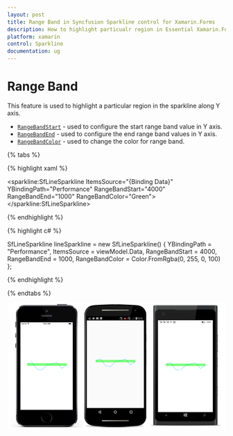 ```yaml
---
layout: post
title: Range Band in Syncfusion Sparkline control for Xamarin.Forms
description: How to highlight particualr region in Essential Xamarin.Forms Sparkline
platform: xamarin
control: Sparkline
documentation: ug
---
```


# Range Band

This feature is used to highlight a particular region in the sparkline along Y axis.

* [`RangeBandStart`](https://help.syncfusion.com/cr/cref_files/xamarin/Syncfusion.SfSparkline.XForms~Syncfusion.SfSparkline.XForms.SfSparklineBase~RangeBandStart.html) - used to configure the start range band value in Y axis.
* [`RangeBandEnd`](https://help.syncfusion.com/cr/cref_files/xamarin/Syncfusion.SfSparkline.XForms~Syncfusion.SfSparkline.XForms.SfSparklineBase~RangeBandEnd.html) - used to configure the end range band values in Y axis.
* [`RangeBandColor`](https://help.syncfusion.com/cr/cref_files/xamarin/Syncfusion.SfSparkline.XForms~Syncfusion.SfSparkline.XForms.SfSparklineBase~RangeBandColor.html) - used to change the color for range band.

{% tabs %} 

{% highlight xaml %}

  <sparkline:SfLineSparkline ItemsSource="{Binding Data}" 
                             YBindingPath="Performance" 
                             RangeBandStart="4000" 
                             RangeBandEnd="1000"
                             RangeBandColor="Green"> 
  </sparkline:SfLineSparkline>

{% endhighlight %}

{% highlight c# %}

SfLineSparkline lineSparkline = new SfLineSparkline()
{
    YBindingPath = "Performance",
    ItemsSource = viewModel.Data,
    RangeBandStart = 4000,
    RangeBandEnd = 1000,
    RangeBandColor = Color.FromRgba(0, 255, 0, 100)
};

{% endhighlight %}

{% endtabs %}

![Range band support in Xamarin.Forms Sparkline](sparkline_images/RangeBand.png)
